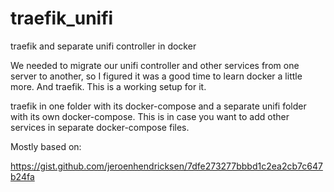 # traefik_unifi
traefik and separate unifi controller in docker

We needed to migrate our unifi controller and other services from one server to another, so I figured it was a good time to learn docker a little more.  And traefik.
This is a working setup for it.

traefik in one folder with its docker-compose and a separate unifi folder with its own docker-compose.
This is in case you want to add other services in separate docker-compose files.

Mostly based on:

https://gist.github.com/jeroenhendricksen/7dfe273277bbbd1c2ea2cb7c647b24fa
